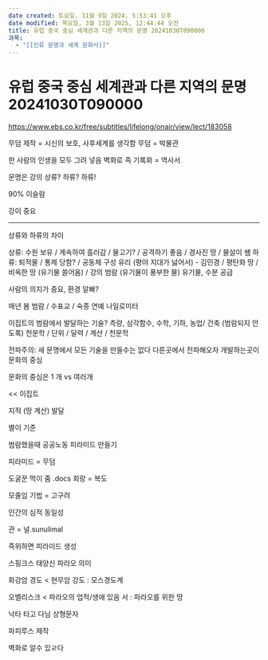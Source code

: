```yaml
---
date created: 토요일, 11월 9일 2024, 5:53:41 오후
date modified: 목요일, 3월 13일 2025, 12:44:44 오전
title: 유럽 중국 중심 세계관과 다른 지역의 문명 20241030T090000
과목:
  - "[[인류 문명과 세계 문화사]]"
---
```


# 유럽 중국 중심 세계관과 다른 지역의 문명 20241030T090000

<https://www.ebs.co.kr/free/subtitles/lifelong/onair/view/lect/183058>

무덤 제작 = 시신의 보호, 사후세계를 생각함
무덤 = 박물관

한 사람의 인생을 모두 그려 넣음 벽화로
즉 기록화 = 역사서

문명은 강의 상류? 하류?
하류!

90% 이슬람

강이 중요

---

상류와 하류의 차이

상류: 수원 보유 / 계속하여 흘러감 / 물고기? / 공격하기 좋음 / 경사진 땅 / 물살이 쌤
하류: 퇴적물 / 통제 당함? / 공동체 구성 유리 (평야 지대가 넗어서) - 김민경 / 평탄화 땅 / 비옥한 땅 (유기물 쓸어옴) / 강의 범람 (유기물이 풍부한 물)
유기물, 수분 공급

사람의 의지가 중요, 환경 알빠?

매년 봄 범람 / 수표교 / 숙종 연예
나일로미터

이집트의 범람에서 발달하는 기술?
측량, 삼각함수, 수학, 기하, 농업/ 건축 (범람되지 안도록) 천문학 / 단위 / 달력 / 계산 / 천문학

전파주의: 새 문명에서 모든 기술을 만들수는 없다 다른곳에서 전파해오자
개발하는곳이 문화의 중심

문화의 중심은 1 개 vs 여러개

<< 이집트

지적 (땅 계산) 발달

별이 기준

범람했을때 공공노동 피라미드 만들기

피라미드 = 무덤

도굴꾼 먹이 줌
.docs
회랑 = 복도

모줄임 기법 = 고구려

인간의 심적 동일성

관 = 널.sunulimal

즉위하면 피라미드 생성

스핑크스 태양신 파라오 의미

화강암 경도 < 현무암 강도 : 모스경도계

오벨리스크 < 파라오의 업적/생애 있음
 서 : 파라오를 위한 땅

낙타 타고 다님
상형문자

파피루스 제작

벽화로 알수 있ㄹ다
